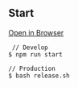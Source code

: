 Start
----

[Open in Browser](https://kentosasa.github.io/prono/)

```
 // Develop
$ npm run start

// Production
$ bash release.sh
```